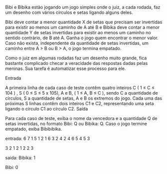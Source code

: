 

Bibi e Bibika estão jogando um jogo simples onde o juiz, a cada rodada, faz um desenho com vários círculos e setas ligando alguns deles.

Bibi deve contar a menor quantidade X de setas que precisam ser invertidas para existir ao menos um caminho de A até B e Bibika deve contar a menor quantidade Y de setas invertidas para existir ao menos um caminho no sentido contrário, de B até A. Ganha o jogo quem encontrar o menor valor. Caso não exista, independente da quantidade de setas invertidas, um caminho entre A > B ou B > A, o jogo termina empatado.

Como o juiz em algumas rodadas faz um desenho muito grande, fica bastante complicado checar a veracidade das respostas dadas pelas meninas. Sua tarefa é automatizar esse processo para ele.
 
Entrada

A primeira linha de cada caso de teste contêm quatro inteiros C ( 1 ≤ C ≤ 104 ) , S ( 0 ≤ S ≤ 5 x 105), A e B, ( 1 ≤ A, B ≤ C ), sendo C a quantidade de círculos, S a quantidade de setas, A e B os extremos do jogo. Cada uma das próximas S linhas contêm dois inteiros C1 e C2, representando uma seta ligando o círculo C1 ao círculo C2.
Saída

Para cada caso de teste, exiba o nome da vencedora e a quantidade Q de setas invertidas, no formato Bibi: Q ou Bibika: Q. Caso o jogo termine empatado, exiba Bibibibika.


entrada:
6 7 1 5
1 2
1 6
3 2
4 2
4 6
5 4
5 3 

3 2 1 2
1 2
2 3 

saida:
Bibika: 1

Bibi: 0